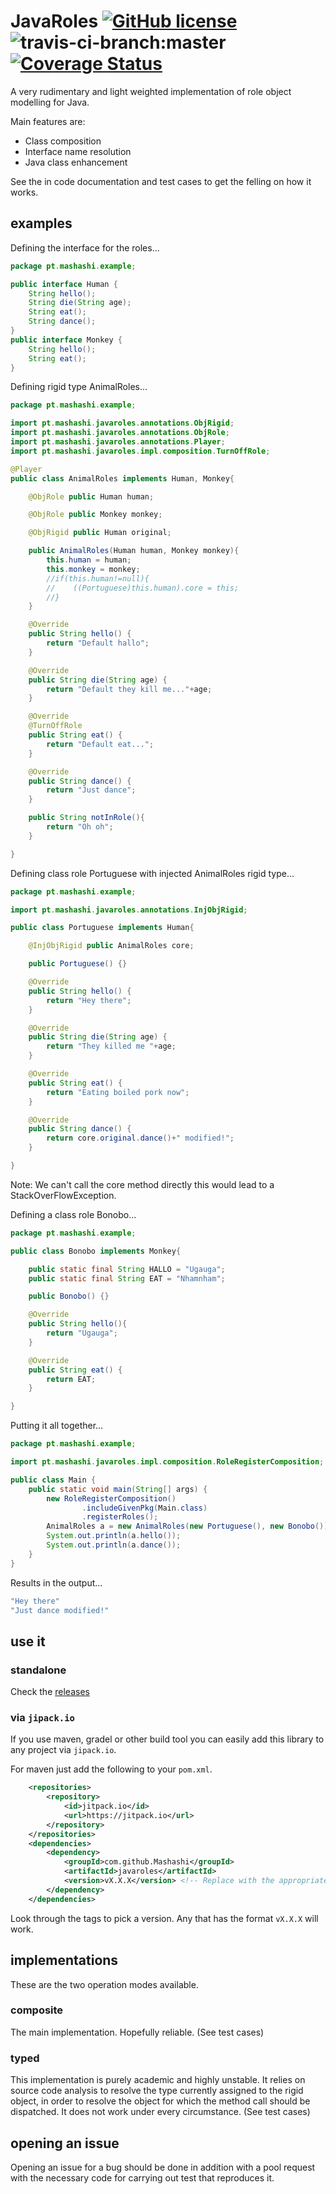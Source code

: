 # JavaRoles [![GitHub license](https://img.shields.io/badge/license-MIT-blue.svg)](https://raw.githubusercontent.com/Mashashi/javaroles/master/LICENSE) ![travis-ci-branch:master](https://travis-ci.org/Mashashi/javaroles.svg?branch=master) [![Coverage Status](https://coveralls.io/repos/github/Mashashi/javaroles/badge.svg?branch=master)](https://coveralls.io/github/Mashashi/javaroles?branch=master)

A very rudimentary and light weighted implementation of role object modelling for Java.

Main features are: 
* Class composition 
* Interface name resolution
* Java class enhancement

See the in code documentation and test cases to get the felling on how it works.

## examples

Defining the interface for the roles...
```java
package pt.mashashi.example;

public interface Human {
	String hello(); 
	String die(String age);  
	String eat();
	String dance();
}
public interface Monkey {
	String hello();
	String eat();
}
```

Defining rigid type AnimalRoles...
```java
package pt.mashashi.example;

import pt.mashashi.javaroles.annotations.ObjRigid;
import pt.mashashi.javaroles.annotations.ObjRole;
import pt.mashashi.javaroles.annotations.Player;
import pt.mashashi.javaroles.impl.composition.TurnOffRole;

@Player
public class AnimalRoles implements Human, Monkey{

    @ObjRole public Human human;

    @ObjRole public Monkey monkey;

    @ObjRigid public Human original;

    public AnimalRoles(Human human, Monkey monkey){
        this.human = human;
        this.monkey = monkey;
        //if(this.human!=null){
        //    ((Portuguese)this.human).core = this;
        //}
    }

    @Override
    public String hello() {
        return "Default hallo";
    }

    @Override
    public String die(String age) {
        return "Default they kill me..."+age;
    }

    @Override
    @TurnOffRole
    public String eat() {
        return "Default eat...";
    }

    @Override
    public String dance() {
        return "Just dance";
    }

    public String notInRole(){
        return "Oh oh";
    }

}
```

Defining class role Portuguese with injected AnimalRoles rigid type...
```java
package pt.mashashi.example;

import pt.mashashi.javaroles.annotations.InjObjRigid;

public class Portuguese implements Human{

    @InjObjRigid public AnimalRoles core;

    public Portuguese() {}

    @Override
    public String hello() {
        return "Hey there";
    }

    @Override
    public String die(String age) {
        return "They killed me "+age;
    }

    @Override
    public String eat() {
        return "Eating boiled pork now";
    }

    @Override
    public String dance() {
        return core.original.dance()+" modified!";
    }

}
```
Note: We can't call the core method directly this would lead to a StackOverFlowException.

Defining a class role Bonobo...
```java
package pt.mashashi.example;

public class Bonobo implements Monkey{

    public static final String HALLO = "Ugauga";
    public static final String EAT = "Nhamnham";

    public Bonobo() {}

    @Override
    public String hello(){
        return "Ugauga";
    }

    @Override
    public String eat() {
        return EAT;
    }

}
```

Putting it all together...
```java
package pt.mashashi.example;

import pt.mashashi.javaroles.impl.composition.RoleRegisterComposition;

public class Main {
    public static void main(String[] args) {
        new RoleRegisterComposition()
        		.includeGivenPkg(Main.class)
        		.registerRoles();
        AnimalRoles a = new AnimalRoles(new Portuguese(), new Bonobo());
        System.out.println(a.hello());
        System.out.println(a.dance());
    }
}
```

Results in the output...
```java
"Hey there"
"Just dance modified!"
```

## use it

### standalone

Check the [releases](https://github.com/Mashashi/javaroles/releases)

### via `jipack.io`
If you use maven, gradel or other build tool you can easily add this library to any project via `jipack.io`.

For maven just add the following to your `pom.xml`.

```xml
	<repositories>
		<repository>
		    <id>jitpack.io</id>
		    <url>https://jitpack.io</url>
		</repository>
	</repositories>
	<dependencies>
		<dependency>
			<groupId>com.github.Mashashi</groupId>
			<artifactId>javaroles</artifactId>
			<version>vX.X.X</version> <!-- Replace with the appropriate version -->
		</dependency>
	</dependencies>
```

Look through the tags to pick a version. Any that has the format `vX.X.X` will work.

## implementations
These are the two operation modes available.

### composite
The main implementation. Hopefully reliable. (See test cases)

### typed
This implementation is purely academic and highly unstable. It relies on source code analysis to resolve the type currently assigned to the rigid object, in order to resolve the object for which the method call should be dispatched. It does not work under every circumstance. (See test cases)

## opening an issue
Opening an issue for a bug should be done in addition with a pool request with the necessary code for carrying out test that reproduces it.